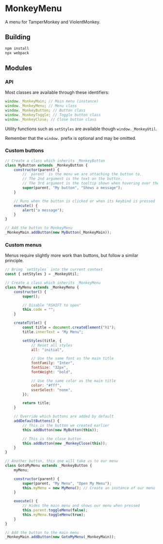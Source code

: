 # MonkeyMenu

A menu for TamperMonkey and ViolentMonkey.

## Building

```bash
npm install
npx webpack
```

## Modules

### API

Most classes are available through these identifiers:

```js
window._MonkeyMain; // Main menu (instance)
window._MonkeyMenu; // Menu class
window._MonkeyButton; // Button class
window._MonkeyToggle; // Toggle button class
window._MonkeyClose; // Close button class
```

Utility functions such as `setStyles` are available though `window._MonkeyUtil`.

Remember that the `window.` prefix is optional and may be omitted.

### Custom buttons

```js
// Create a class which inherits _MonkeyButton
class MyButton extends _MonkeyButton {
	constructor(parent) {
		// `parent` is the menu we are attaching the button to.
		// The 2nd argument is the text on the button.
		// The 3rd argument is the tooltip shown when hovering over the button.
		super(parent, "My button", "Shows a message");
	}

	// Runs when the button is clicked or when its keybind is pressed
	execute() {
		alert("a message");
	}
}

// Add the button to MonkeyMenu
_MonkeyMain.addButton(new MyButton(_MonkeyMain));
```

### Custom menus

Menus require slightly more work than buttons, but follow a similar principle.

```js
// Bring `setStyles` into the current context
const { setStyles } = _MonkeyUtil;

// Create a class which inherits _MonkeyMenu
class MyMenu extends _MonkeyMenu {
	constructor() {
		super();

		// Disable "RSHIFT to open"
		this.code = "";
	}

	createTitle() {
		const title = document.createElement("h1");
		title.innerText = "My Menu";

		setStyles(title, {
			// Reset all styles
			all: "initial",

			// Use the same font as the main title
			fontFamily: "Inter",
			fontSize: "32px",
			fontWeight: "bold",

			// Use the same color as the main title
			color: "#fff",
			userSelect: "none",
		});

		return title;
	}

	// Override which buttons are added by default
	addDefaultButtons() {
		// This is the button we created earlier
		this.addButton(new MyButton(this));

		// This is the close button
		this.addButton(new _MonkeyClose(this));
	}
}

// Another button, this one will take us to our menu
class GotoMyMenu extends _MonkeyButton {
	myMenu;

	constructor(parent) {
		super(parent, "My Menu", "Open My Menu");
		this.myMenu = new MyMenu(); // Create an instance of our menu
	}

	execute() {
		// Hides the main menu and shows our menu when pressed
		this.parent.toggleMenu(false);
		this.myMenu.toggleMenu(true);
	}
}

// Add the button to the main menu
_MonkeyMain.addButton(new GotoMyMenu(_MonkeyMain));
```
